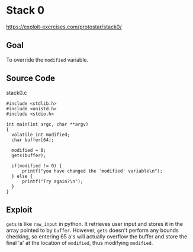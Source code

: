 
# Stack 0

https://exploit-exercises.com/protostar/stack0/

## Goal

To override the `modified` variable.

## Source Code

stack0.c

```
#include <stdlib.h>
#include <unistd.h>
#include <stdio.h>

int main(int argc, char **argv)
{
  volatile int modified;
  char buffer[64];

  modified = 0;
  gets(buffer);

  if(modified != 0) {
      printf("you have changed the 'modified' variable\n");
  } else {
      printf("Try again?\n");
  }
}
```

## Exploit

`gets` is like `raw_input` in python. It retrieves user input and stores it in the array pointed to by `buffer`. However, `gets` doesn't
perform any bounds checking, so entering 65 a's will actually overflow the buffer and store the final 'a' at the location of `modified`,
thus modifying `modified`.
